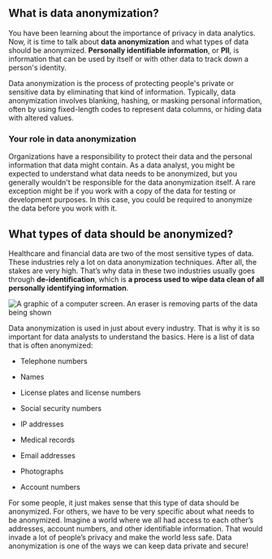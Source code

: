 
## What is data anonymization?

You have been learning about the importance of privacy in data analytics. Now, it is time to talk about **data anonymization** and what types of data should be anonymized. **Personally identifiable information**, or **PII**, is information that can be used by itself or with other data to track down a person's identity. 

Data anonymization is the process of protecting people's private or sensitive data by eliminating that kind of information. Typically, data anonymization involves blanking, hashing, or masking personal information, often by using fixed-length codes to represent data columns, or hiding data with altered values.

### **Your role in data anonymization**

Organizations have a responsibility to protect their data and the personal information that data might contain. As a data analyst, you might be expected to understand what data needs to be anonymized, but you generally wouldn't be responsible for the data anonymization itself. A rare exception might be if you work with a copy of the data for testing or development purposes. In this case, you could be required to anonymize the data before you work with it.

## What types of data should be anonymized?

Healthcare and financial data are two of the most sensitive types of data. These industries rely a lot on data anonymization techniques. After all, the stakes are very high. That’s why data in these two industries usually goes through **de-identification**, which is **a process used to wipe data clean of all personally identifying information**.

![A graphic of a computer screen. An eraser is removing parts of the data being shown](https://d3c33hcgiwev3.cloudfront.net/imageAssetProxy.v1/_A7hyXf1RbuO4cl39WW7IA_a44ff7152c9a4c518ef105d4717a66e3_Screen-Shot-2020-12-17-at-7.51.07-AM.png?expiry=1628121600000&hmac=aQvyIZyOH87ror9pv6pd1vEi6PmeHztibEQLkFRwP3c)

Data anonymization is used in just about every industry. That is why it is so important for data analysts to understand the basics. Here is a list of data that is often anonymized:

-   Telephone numbers
    
-   Names
    
-   License plates and license numbers
    
-   Social security numbers
    
-   IP addresses
    
-   Medical records
    
-   Email addresses
    
-   Photographs
    
-   Account numbers
    

For some people, it just makes sense that this type of data should be anonymized. For others, we have to be very specific about what needs to be anonymized. Imagine a world where we all had access to each other’s addresses, account numbers, and other identifiable information. That would invade a lot of people’s privacy and make the world less safe. Data anonymization is one of the ways we can keep data private and secure!